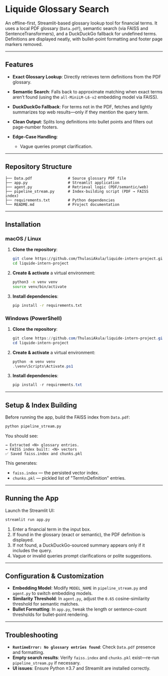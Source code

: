 # Liquide Glossary Search

An offline-first, Streamlit-based glossary lookup tool for financial terms. It uses a local PDF glossary (`Data.pdf`), semantic search (via FAISS and SentenceTransformers), and a DuckDuckGo fallback for undefined terms. Definitions are displayed neatly, with bullet-point formatting and footer page markers removed.

---

## Features

* **Exact Glossary Lookup**: Directly retrieves term definitions from the PDF glossary.
* **Semantic Search**: Falls back to approximate matching when exact terms aren’t found (using the `all-MiniLM-L6-v2` embedding model via FAISS).
* **DuckDuckGo Fallback**: For terms not in the PDF, fetches and lightly summarizes top web results—only if they mention the query term.
* **Clean Output**: Splits long definitions into bullet points and filters out page-number footers.
* **Edge-Case Handling**:

  * Vague queries prompt clarification.

---

## Repository Structure

```
├── Data.pdf                # Source glossary PDF file
├── app.py                  # Streamlit application
├── agent.py                # Retrieval logic (PDF/semantic/web)
├── pipeline_stream.py      # Index-building script (PDF → FAISS index)
├── requirements.txt        # Python dependencies
└── README.md               # Project documentation
```

---

## Installation

### macOS / Linux

1. **Clone the repository**:

   ```bash
   git clone https://github.com/ThulasiAkula/liquide-intern-project.git
   cd liquide-intern-project
   ```

2. **Create & activate** a virtual environment:

   ```bash
   python3 -m venv venv
   source venv/bin/activate
   ```

3. **Install dependencies**:

   ```bash
   pip install -r requirements.txt
   ```

### Windows (PowerShell)

1. **Clone the repository**:

   ```powershell
   git clone https://github.com/ThulasiAkula/liquide-intern-project.git
   cd liquide-intern-project
   ```

2. **Create & activate** a virtual environment:

   ```powershell
   python -m venv venv
   .\venv\Scripts\Activate.ps1
   ```

3. **Install dependencies**:

   ```powershell
   pip install -r requirements.txt
   ```

---

## Setup & Index Building

Before running the app, build the FAISS index from `Data.pdf`:

```bash
python pipeline_stream.py
```

You should see:

```
→ Extracted <N> glossary entries.
→ FAISS index built: <N> vectors
✅ Saved faiss.index and chunks.pkl
```

This generates:

* `faiss.index` — the persisted vector index.
* `chunks.pkl` — pickled list of "Term\nDefinition" entries.

---

## Running the App

Launch the Streamlit UI:

```bash
streamlit run app.py
```

1. Enter a financial term in the input box.
2. If found in the glossary (exact or semantic), the PDF definition is displayed.
3. If not found, a DuckDuckGo-sourced summary appears only if it includes the query.
4. Vague or invalid queries prompt clarifications or polite suggestions.

---

## Configuration & Customization

* **Embedding Model**: Modify `MODEL_NAME` in `pipeline_stream.py` and `agent.py` to switch embedding models.
* **Similarity Threshold**: In `agent.py`, adjust the `0.65` cosine-similarity threshold for semantic matches.
* **Bullet Formatting**: In `app.py`, tweak the length or sentence-count thresholds for bullet-point rendering.

---

## Troubleshooting

* **`RuntimeError: No glossary entries found`**: Check `Data.pdf` presence and formatting.
* **Empty search results**: Verify `faiss.index` and `chunks.pkl` exist—re-run `pipeline_stream.py` if necessary.
* **UI issues**: Ensure Python ≥3.7 and Streamlit are installed correctly.
